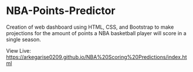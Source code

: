 # NBA-Points-Predictor
Creation of web dashboard using HTML, CSS, and Bootstrap to make projections for the amount of points a NBA basketball player will score in a single season.


View Live: https://arkegarise0209.github.io/NBA%20Scoring%20Predictions/index.html
